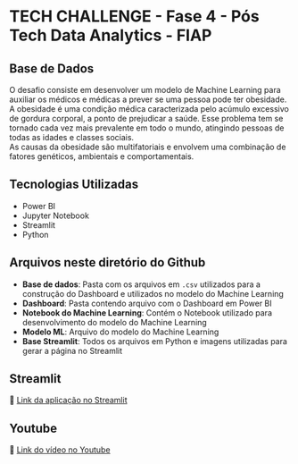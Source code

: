 # TECH CHALLENGE - Fase 4 - Pós Tech Data Analytics - FIAP

## Base de Dados  
O desafio consiste em desenvolver um modelo de Machine Learning para auxiliar os médicos e médicas a prever se uma pessoa pode ter obesidade.  
A obesidade é uma condição médica caracterizada pelo acúmulo excessivo de gordura corporal, a ponto de prejudicar a saúde. Esse problema tem se tornado cada vez mais prevalente em todo o mundo, atingindo pessoas de todas as idades e classes sociais.  
As causas da obesidade são multifatoriais e envolvem uma combinação de fatores genéticos, ambientais e comportamentais.

## Tecnologias Utilizadas  
- Power BI  
- Jupyter Notebook  
- Streamlit  
- Python  

## Arquivos neste diretório do Github  
- **Base de dados**: Pasta com os arquivos em `.csv` utilizados para a construção do Dashboard e utilizados no modelo do Machine Learning  
- **Dashboard**: Pasta contendo arquivo com o Dashboard em Power BI  
- **Notebook do Machine Learning**: Contém o Notebook utilizado para desenvolvimento do modelo do Machine Learning  
- **Modelo ML**: Arquivo do modelo do Machine Learning  
- **Base Streamlit**: Todos os arquivos em Python e imagens utilizadas para gerar a página no Streamlit  

## Streamlit  
🔗 [Link da aplicação no Streamlit](https://data-analytics-postech-fase04.streamlit.app)

## Youtube  
🎥 [Link do vídeo no Youtube](#)
